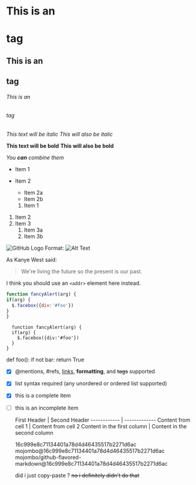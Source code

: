 # This is an <h1> tag
## This is an <h2> tag
###### This is an <h6> tag

  *This text will be italic*
_This will also be italic_

**This text will be bold**
__This will also be bold__

_You **can** combine them_

  * Item 1
* Item 2
  * Item 2a
  * Item 2b
  
  1. Item 1
1. Item 2
1. Item 3
   1. Item 3a
   1. Item 3b
  
  ![GitHub Logo](/images/logo.png)
Format: ![Alt Text](url)

  As Kanye West said:

> We're living the future so
> the present is our past.

  I think you should use an
`<addr>` element here instead.
  
  ```javascript
function fancyAlert(arg) {
  if(arg) {
    $.facebox({div:'#foo'})
  }
}
```
  
      function fancyAlert(arg) {
      if(arg) {
        $.facebox({div:'#foo'})
      }
    }
  
  def foo():
    if not bar:
        return True
  
  - [x] @mentions, #refs, [links](), **formatting**, and <del>tags</del> supported
- [x] list syntax required (any unordered or ordered list supported)
- [x] this is a complete item
- [ ] this is an incomplete item
  
  First Header | Second Header
------------ | -------------
Content from cell 1 | Content from cell 2
Content in the first column | Content in the second column
  
  16c999e8c71134401a78d4d46435517b2271d6ac
mojombo@16c999e8c71134401a78d4d46435517b2271d6ac
mojombo/github-flavored-markdown@16c999e8c71134401a78d4d46435517b2271d6ac
  
  
  
  did i just copy-paste ? ~~no i definitely didn't do that~~
